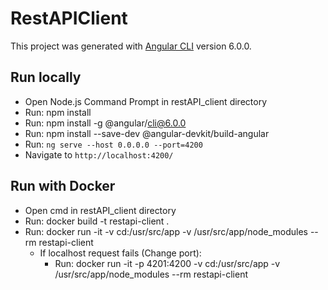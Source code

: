 # RestAPIClient

This project was generated with [Angular CLI](https://github.com/angular/angular-cli) version 6.0.0.

## Run locally

* Open Node.js Command Prompt in restAPI_client directory
* Run: npm install
* Run: npm install -g @angular/cli@6.0.0
* Run: npm install --save-dev @angular-devkit/build-angular
* Run: `ng serve --host 0.0.0.0 --port=4200`
* Navigate to `http://localhost:4200/`

## Run with Docker

* Open cmd in restAPI_client directory
* Run: docker build -t restapi-client .
* Run: docker run -it -v cd:/usr/src/app -v /usr/src/app/node_modules --rm restapi-client
  * If localhost request fails (Change port):
    * Run: docker run -it -p 4201:4200 -v cd:/usr/src/app -v /usr/src/app/node_modules --rm restapi-client
